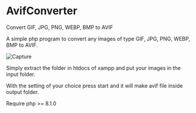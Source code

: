 # AvifConverter
 Convert GIF, JPG, PNG, WEBP, BMP to AVIF

A simple php program to convert any images of type GIF, JPG, PNG, WEBP, BMP to AVIF.

![Capture](https://github.com/user-attachments/assets/95975a2a-2b09-44e5-be28-ff709c4149b5)

Simply extract the folder in htdocs of xampp and put your images in the input folder.

With the setting of your choice press start and it will make avif file inside output folder.

Require php >= 8.1.0
